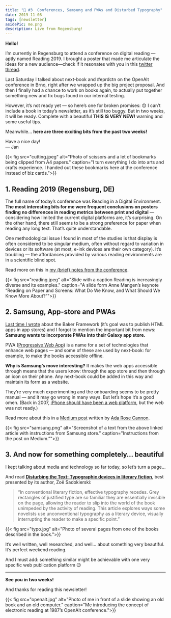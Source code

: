 ```yaml
---
title: "💌 #3  Conferences, Samsung and PWAs and Disturbed Typography"
date: 2019-11-08
tags: [newsletter]
asidePic: me.png
description: Live from Regensburg!
---
```

**Hello!**

I’m currently in Regensburg to attend a conference on digital reading — aptly named Reading 2019. I brought a poster that made me articulate the ideas for a new audience—check if it resonates with you in this [twitter thread](https://twitter.com/i/timeline).

Last Saturday I talked about next-book and #eprdctn on the OpenAlt conference in Brno, right after we wrapped up the big project proposal. And then I finally had a chance to work on books again, to actually put together something new and fix bugs found in our internal testing.

However, it’s not ready yet — so here’s one for broken promises: 😓 I can’t include a book in today’s newsletter, as it’s still too buggy. But in two weeks, it will be ready. Complete with a beautiful **THIS IS VERY NEW!** warning and some useful tips.

Meanwhile… **here are three exciting bits from the past two weeks!**

Have a nice day!  
— Jan

{{< fig 
  src="cutting.jpeg" 
  alt="Photo of scissors and a let of bookmarks being clipped from A4 papers." 
  caption="I turn everything I do into arts and crafts experience. I handed out these bookmarks here at the conference instead of biz cards.">}}

## 1. Reading 2019 (Regensburg, DE)

The full name of today’s conference was Reading in a Digital Environment. **The most interesting bits for me were frequent conclusions on posters finding no differences in reading metrics between print and digital** — considering how limited the current digital platforms are, it’s surprising. On the other hand, there still seems to be a strong preference for paper when reading any long text. That’s quite understandable.

One methodological issue I found in most of the studies is that display is often considered to be singular medium, often without regard to variation in devices or its software (at most, e-ink devices are their own category). It’s troubling — the affordances provided by various reading environments are in a scientific blind spot.

Read more on this in [my (brief) notes from the conference](https://www.jan-martinek.com/archive/reading-19/).

{{< fig 
  src="reading.jpeg" 
  alt="Slide with a caption Reading is increasingly diverse and its examples." 
  caption="A slide form Anne Mangen’s keynote “Reading on Paper and Screens: What Do We Know, and What Should We Know More About?”">}}


## 2. Samsung, App-store and PWAs

[Last time I wrote](/articles/nl-2/) about the Baker Framework (it’s goal was to publish HTML apps in app stores) and I forgot to mention the important bit from news: **Samsung wants to incorporate PWAs into their Galaxy app store.**

PWA ([Progressive Web App](https://en.wikipedia.org/wiki/Progressive_web_applications)) is a name for a set of technologies that enhance web pages — and some of these are used by next-book: for example, to make the books accessible offline.

**Why is Samsung’s move interesting?** It makes the web apps accessible through means that the users know: through the app store and then through an icon on their phone. Any next-book could be added in this way and maintain its form as a website.

They’re very much experimenting and the onboarding seems to be pretty manual — and it may go wrong in many ways. But let’s hope it’s a good omen. (Back in 2007, [iPhone should have been a web platform](https://en.wikipedia.org/wiki/IOS_SDK), but the web was not ready.)

Read more about this in a [Medium post](https://medium.com/samsung-internet-dev/introducing-progressive-web-apps-to-samsung-galaxy-store-47ecd317725b) written by [Ada Rose Cannon](https://twitter.com/Lady_Ada_King).

{{< fig 
  src="samsung.png" 
  alt="Screenshot of a text from the above linked article with instructions from Samsung store." 
  caption="Instructions from the post on Medium.”">}}


## 3. And now for something completely… beautiful

I kept talking about media and technology so far today, so let’s turn a page…

And read **[Disturbing the Text: Typographic devices in literary fiction](https://zoesadokierski.com/disturbing-the-text-typographic-devices-in-literary-fiction)**, best presented by its author, Zoë Sadokierski:

> “In conventional literary fiction, effective typography recedes. Grey rectangles of justified type are so familiar they are essentially invisible on the page, allowing the reader to slip into the world of the book unimpeded by the activity of reading. This article explores ways some novelists use unconventional typography as a literary device, visually interrupting the reader to make a specific point.”

{{< fig 
  src="typo.jpg" 
  alt="Photo of several pages from one of the books described in the book.">}}

It’s well written, well researched, and well… about something very beautiful. It’s perfect weekend reading.

And I must add: something similar might be achievable with one very specific web publication platform 😉

***

**See you in two weeks!**

And thanks for reading this newsletter!

{{< fig 
  src="openalt.jpg" 
  alt="Photo of me in front of a slide showing an old book and an old computer."
  caption="Me introducing the concept of electronic reading at 1987’s OpenAlt conference.">}}
